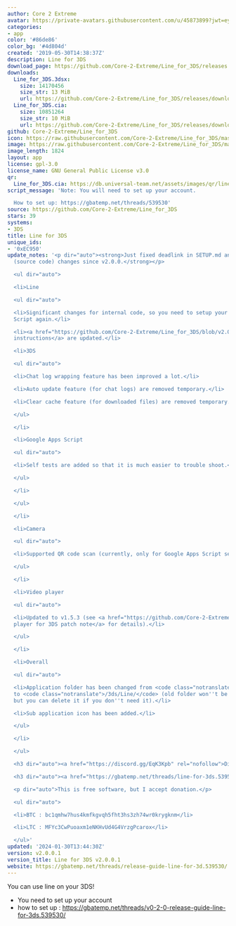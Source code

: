 ```yaml
---
author: Core 2 Extreme
avatar: https://private-avatars.githubusercontent.com/u/45873899?jwt=eyJhbGciOiJIUzI1NiIsInR5cCI6IkpXVCJ9.eyJpc3MiOiJnaXRodWIuY29tIiwiYXVkIjoicmF3LmdpdGh1YnVzZXJjb250ZW50LmNvbSIsImtleSI6ImtleTEiLCJleHAiOjE3MzQ2MTE0MDAsIm5iZiI6MTczNDYxMDIwMCwicGF0aCI6Ii91LzQ1ODczODk5In0.l1dlUlpndFvei6SHyXYAXBO2-BWTYP4cCSqZVsjz3xw&v=4
categories:
- app
color: '#86de86'
color_bg: '#4d804d'
created: '2019-05-30T14:38:37Z'
description: Line for 3DS
download_page: https://github.com/Core-2-Extreme/Line_for_3DS/releases
downloads:
  Line_for_3DS.3dsx:
    size: 14170456
    size_str: 13 MiB
    url: https://github.com/Core-2-Extreme/Line_for_3DS/releases/download/v2.0.0.1/Line_for_3DS.3dsx
  Line_for_3DS.cia:
    size: 10851264
    size_str: 10 MiB
    url: https://github.com/Core-2-Extreme/Line_for_3DS/releases/download/v2.0.0.1/Line_for_3DS.cia
github: Core-2-Extreme/Line_for_3DS
icon: https://raw.githubusercontent.com/Core-2-Extreme/Line_for_3DS/master/resource/icon.png
image: https://raw.githubusercontent.com/Core-2-Extreme/Line_for_3DS/master/resource/banner.png
image_length: 1824
layout: app
license: gpl-3.0
license_name: GNU General Public License v3.0
qr:
  Line_for_3DS.cia: https://db.universal-team.net/assets/images/qr/line_for_3ds-cia.png
script_message: 'Note: You will need to set up your account.

  How to set up: https://gbatemp.net/threads/539530'
source: https://github.com/Core-2-Extreme/Line_for_3DS
stars: 39
systems:
- 3DS
title: Line for 3DS
unique_ids:
- '0xEC950'
update_notes: '<p dir="auto"><strong>Just fixed deadlink in SETUP.md and no software
  (source code) changes since v2.0.0.</strong></p>

  <ul dir="auto">

  <li>Line

  <ul dir="auto">

  <li>Significant changes for internal code, so you need to setup your Google Apps
  Script again.</li>

  <li><a href="https://github.com/Core-2-Extreme/Line_for_3DS/blob/v2.0.0.1/SETUP.md">Setup
  instructions</a> are updated.</li>

  <li>3DS

  <ul dir="auto">

  <li>Chat log wrapping feature has been improved a lot.</li>

  <li>Auto update feature (for chat logs) are removed temporary.</li>

  <li>Clear cache feature (for downloaded files) are removed temporary.</li>

  </ul>

  </li>

  <li>Google Apps Script

  <ul dir="auto">

  <li>Self tests are added so that it is much easier to trouble shoot.</li>

  </ul>

  </li>

  </ul>

  </li>

  <li>Camera

  <ul dir="auto">

  <li>Supported QR code scan (currently, only for Google Apps Script setup).</li>

  </ul>

  </li>

  <li>Video player

  <ul dir="auto">

  <li>Updated to v1.5.3 (see <a href="https://github.com/Core-2-Extreme/Video_player_for_3DS/blob/v1.5.3#v153">Video
  player for 3DS patch note</a> for details).</li>

  </ul>

  </li>

  <li>Overall

  <ul dir="auto">

  <li>Application folder has been changed from <code class="notranslate">/Line/</code>
  to <code class="notranslate">/3ds/Line/</code> (old folder won''t be deleted automatically,
  but you can delete it if you don''t need it).</li>

  <li>Sub application icon has been added.</li>

  </ul>

  </li>

  </ul>

  <h3 dir="auto"><a href="https://discord.gg/EqK3Kpb" rel="nofollow">Discord channel</a></h3>

  <h3 dir="auto"><a href="https://gbatemp.net/threads/line-for-3ds.539530" rel="nofollow">GBAtemp</a></h3>

  <p dir="auto">This is free software, but I accept donation.</p>

  <ul dir="auto">

  <li>BTC : bc1qmhw7hus4kmfkgvqh5fht3hs3zh74wr0krygknm</li>

  <li>LTC : MFYc3CwPuoaxm1eNKHvUd4G4VrzgPcarox</li>

  </ul>'
updated: '2024-01-30T13:44:30Z'
version: v2.0.0.1
version_title: Line for 3DS v2.0.0.1
website: https://gbatemp.net/threads/release-guide-line-for-3d.539530/
---
```

You can use line on your 3DS!
* You need to set up your account
* how to set up : <https://gbatemp.net/threads/v0-2-0-release-guide-line-for-3ds.539530/>
